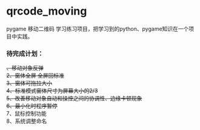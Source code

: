# qrcode_moving
pygame 移动二维码
学习练习项目，把学习到的python、pygame知识在一个项目中实践。

### 待完成计划：  
~~、移动对象反弹~~  
~~2、窗体全屏 全屏回标准~~  
~~3、窗体可拖拉大小~~  
~~4、标准模式窗体尺寸为屏幕大小的2/3~~  
~~5、改善移动对象自动和操控之间的协调性、边缘卡顿现象~~  
~~6、最小化时程序暂停~~  
7、鼠标控制功能  
8、系统调整命名



